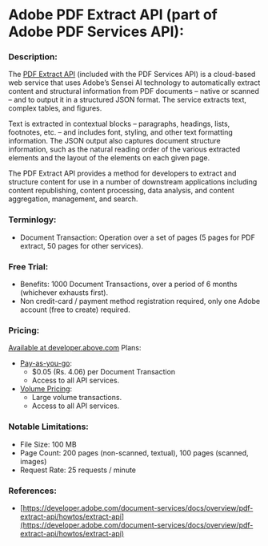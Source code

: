 # Adobe PDF Extract API (part of Adobe PDF Services API):

### Description:
The [PDF Extract API](https://developer.adobe.com/document-services/docs/overview/pdf-extract-api/) (included with the PDF Services API) is a cloud-based web service that uses Adobe’s Sensei AI technology to automatically extract content and structural information from PDF documents – native or scanned – and to output it in a structured JSON format. The service extracts text, complex tables, and figures.

Text is extracted in contextual blocks – paragraphs, headings, lists, footnotes, etc. – and includes font, styling, and other text formatting information. The JSON output also captures document structure information, such as the natural reading order of the various extracted elements and the layout of the elements on each given page.

The PDF Extract API provides a method for developers to extract and structure content for use in a number of downstream applications including content republishing, content processing, data analysis, and content aggregation, management, and search.

### Terminlogy:
- Document Transaction: Operation over a set of pages (5 pages for PDF extract, 50 pages for other services).

### Free Trial:
- Benefits: 1000 Document Transactions, over a period of 6 months (whichever exhausts first).
- Non credit-card / payment method registration required, only one Adobe account (free to create) required.

### Pricing:
[Available at developer.above.com](https://developer.adobe.com/document-services/pricing/#main)
Plans:
- [Pay-as-you-go](https://www.adobe.com/go/pdfToolsAPI_AWS_Intl):
  - $0.05 (Rs. 4.06) per Document Transaction
  - Access to all API services.
- [Volume Pricing](https://developer.adobe.com/document-services/pricing/contact/sales/):
  - Large volume transactions.
  - Access to all API services.

### Notable Limitations:
- File Size: 100 MB
- Page Count: 200 pages (non-scanned, textual), 100 pages (scanned, images)
- Request Rate: 25 requests / minute

### References:
- [https://developer.adobe.com/document-services/docs/overview/pdf-extract-api/howtos/extract-api](https://developer.adobe.com/document-services/docs/overview/pdf-extract-api/howtos/extract-api)